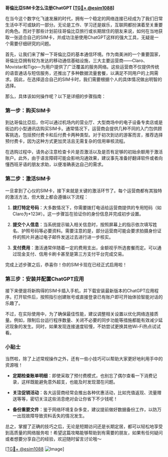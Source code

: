 **哥倫比亞SIM卡怎么注册ChatGPT [[TG💪+ @esim1088](https://t.me/s/esim1088)]**

在当今这个数字化飞速发展的时代，拥有一个稳定的网络连接已经成为了我们日常生活中不可或缺的一部分。无论是工作、学习还是娱乐，互联网都扮演着至关重要的角色。而对于那些计划前往哥倫比亞旅行或长期居住的朋友来说，如何在当地获取一张适合自己的SIM卡，并成功注册使用ChatGPT这样的强大工具，无疑是一个需要仔细研究的问题。

首先，让我们来了解一下哥倫比亞的基本通信环境。作为南美洲的一个重要国家，哥倫比亞拥有较为发达的移动通信基础设施，三大主要运营商——Claro、Movistar和Tigo—为用户提供了广泛覆盖的服务网络。这些运营商不仅提供传统的语音通话与短信服务，还推出了多种数据流量套餐，以满足不同用户的上网需求。因此，在选择适合自己的SIM卡时，我们需要根据个人的具体情况做出明智的选择。

那么，具体该如何操作呢？以下是详细的步骤指南：

### 第一步：购买SIM卡

到达哥倫比亞后，你可以通过机场内的营业厅、大型商场中的电子设备专卖店或是街边的小型通讯店购买SIM卡。通常情况下，运营商会提供几种不同的入门包供顾客挑选，包括预付费卡和后付费卡两种类型。对于初次到访的游客而言，推荐选择预付费卡，因为这种方式更加灵活且无需复杂的信用审核流程。

在选购过程中，请务必注意检查卡片是否激活以及是否有足够的初始余额用于激活账户。此外，由于语言障碍可能会影响沟通效果，建议事先准备好翻译软件或者向懂西班牙语的朋友求助，以便准确表达自己的需求。

### 第二步：激活SIM卡

一旦拿到了心仪的SIM卡，接下来就是关键的激活环节了。每个运营商都有其独特的激活方法，但大致上都会遵循以下流程：

1. **拨打特定号码**：大多数情况下，你需要拨打电话给运营商提供的专用短码（如Claro为*123#）。这一步骤旨在验证你的身份信息并完成初步设置。
   
2. **提交个人信息**：当系统提示输入相关信息时，按照屏幕上的指示依次填写姓名、护照号码等必要资料。需要注意的是，部分运营商可能会要求拍摄身份证件的照片并通过电子邮件发送过去进行进一步核实。

3. **支付费用**：激活通常伴随着一定的费用支出，金额视乎所选套餐而定。可以通过现金支付、信用卡刷卡甚至是第三方支付平台完成交易。

完成上述步骤之后，恭喜你！你的SIM卡现在已经正式启用啦！

### 第三步：安装并配置ChatGPT应用

接下来便是将新购得的SIM卡插入手机，并下载安装最新版本的ChatGPT应用程序。打开软件后，按照指引创建账号或直接登录已有账户即可开始体验智能对话的乐趣了。

不过，在实际使用中，为了确保最佳性能，建议调整相关设置以优化网络连接质量。例如，限制后台运行程序数量、关闭不必要的同步功能等措施都能有效减少延迟现象的发生。同时，如果发现连接速度较慢，不妨尝试更换其他Wi-Fi热点试试看。

### 小贴士

当然啦，除了上述常规操作之外，还有一些小技巧可以帮助大家更好地利用手中的资源哦！

- **定期检查账单明细**：即使采取了预付费模式，也别忘了偶尔查看一下消费记录，这样既能避免意外超支，也能及时发现潜在问题。
  
- **关注促销活动**：各大运营商经常会推出各种优惠活动，比如充值返现、流量赠送等等，密切关注这些消息绝对会让你省下不少钱呢！

- **备份重要文件**：鉴于网络环境复杂多变，建议提前做好数据备份工作，以防万一出现故障导致资料丢失的情况发生。

总之，掌握了正确的技巧之后，无论是短期访问还是长期定居，都可以轻松地享受到高质量的网络服务啦！希望这篇攻略能够帮助到有需要的朋友，如果有任何疑问或者想要分享自己的经验，欢迎随时留言讨论哦～

[[TG💪+ @esim1088](https://t.me/s/esim1088) ![Image](https://i.postimg.cc/4NQfJmqS/Snipaste-2025-05-13-00-14-12.png)]